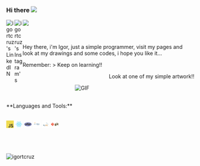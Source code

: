 ### Hi there <img src="https://media.giphy.com/media/hvRJCLFzcasrR4ia7z/giphy.gif" width="25px">

<a href="https://www.linkedin.com/in/igortcruz/">
  <img align="left" alt="igortcruz's LinkedIN" width="22px" src="https://raw.githubusercontent.com/peterthehan/peterthehan/master/assets/linkedin.svg" />
</a>
<a href="https://www.instagram.com/_igortcruz/">
  <img align="left" alt="igortcruz's Instagram's" width="22px" src="https://upload.wikimedia.org/wikipedia/commons/thumb/e/e7/Instagram_logo_2016.svg/132px-Instagram_logo_2016.svg.png" />
</a>

![](https://visitor-badge.glitch.me/badge?page_id=igortcruz.igortcruz)

<br/>
<p>Hey there, i'm Igor, just a simple programmer, visit my pages and look at my drawings and some codes, i hope you like it...<p>
<p align="left">Remember:
> Keep on learning!!<p>
<p align="right">Look at one of my simple artwork!!</p>
<img align="right" alt="GIF" src="https://instagram.fbel10-1.fna.fbcdn.net/v/t51.2885-15/sh0.08/e35/p640x640/150456286_269869691195785_4861635529727994798_n.jpg?tp=1&_nc_ht=instagram.fbel10-1.fna.fbcdn.net&_nc_cat=101&_nc_ohc=wQnZTspjh7MAX86Jy5i&oh=9725a3c72198df05315e783d444fe632&oe=60762C10" width="320" height="400" />
<br/>
<br/>
<p align= "left">**Languages and Tools:**</p>
<br/>
<code><img height="20" src="https://raw.githubusercontent.com/github/explore/80688e429a7d4ef2fca1e82350fe8e3517d3494d/topics/javascript/javascript.png"></code>
<code><img height="20" src="https://raw.githubusercontent.com/github/explore/80688e429a7d4ef2fca1e82350fe8e3517d3494d/topics/react/react.png"></code>
<code><img height="20" src="https://raw.githubusercontent.com/github/explore/80688e429a7d4ef2fca1e82350fe8e3517d3494d/topics/php/php.png"></code>
<code><img height="20" src="https://raw.githubusercontent.com/github/explore/80688e429a7d4ef2fca1e82350fe8e3517d3494d/topics/java/java.png"></code>
<code><img height="20" src="https://raw.githubusercontent.com/github/explore/80688e429a7d4ef2fca1e82350fe8e3517d3494d/topics/mysql/mysql.png"></code>
<code><img height="20" src="https://raw.githubusercontent.com/github/explore/80688e429a7d4ef2fca1e82350fe8e3517d3494d/topics/git/git.png"></code>
<br/>
<br/>
<br/>
<br/>
<p align="left"> <img src="https://github-readme-stats.vercel.app/api?username=igortcruz&show_icons=true&theme=gotham" alt="igortcruz" />
